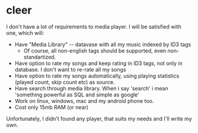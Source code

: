 cleer
=====

I don't have a lot of requirements to media player. I will be satisfied with one, which will:

 * Have "Media Library" -- datavase with all my music indexed by ID3 tags
   * Of course, all non-english tags should be supported, even non-standartized.
 * Have option to rate my songs and keep rating in ID3 tags, not only in database. I don't want to re-rate all my songs
 * Have option to rate my songs automatically, using playing statistics (played count, skip count etc) as source.
 * Have search through media library. When i say 'search' i mean 'something powerful as SQL and simple as google'
 * Work on linux, windows, mac and my android phone too. 
 * Cost only 15mb RAM (or near)


Unfortunately,   I didn't found any player, that suits my needs and I'll write my own.
